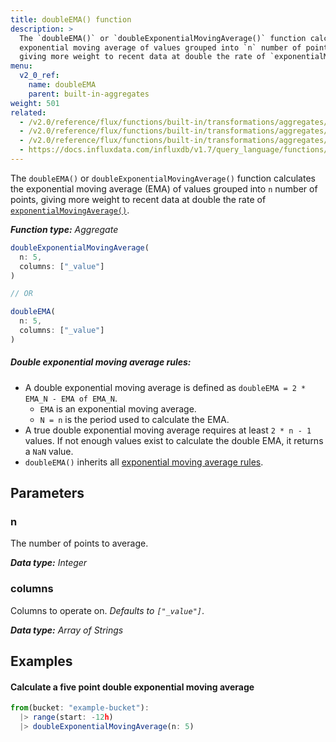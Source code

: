 ```yaml
---
title: doubleEMA() function
description: >
  The `doubleEMA()` or `doubleExponentialMovingAverage()` function calculates the
  exponential moving average of values grouped into `n` number of points,
  giving more weight to recent data at double the rate of `exponentialMovingAverage()`.
menu:
  v2_0_ref:
    name: doubleEMA
    parent: built-in-aggregates
weight: 501
related:
  - /v2.0/reference/flux/functions/built-in/transformations/aggregates/movingaverage/
  - /v2.0/reference/flux/functions/built-in/transformations/aggregates/timedmovingaverage/
  - /v2.0/reference/flux/functions/built-in/transformations/aggregates/exponentialmovingaverage/
  - https://docs.influxdata.com/influxdb/v1.7/query_language/functions/#exponential-moving-average, InfluxQL EXPONENTIAL_MOVING_AVERAGE()
---
```


The `doubleEMA()` or `doubleExponentialMovingAverage()` function calculates the
exponential moving average (EMA) of values grouped into `n` number of points,
giving more weight to recent data at double the rate of
[`exponentialMovingAverage()`](/v2.0/reference/flux/functions/built-in/transformations/aggregates/exponentialmovingaverage/).

_**Function type:** Aggregate_  

```js
doubleExponentialMovingAverage(
  n: 5,
  columns: ["_value"]
)

// OR

doubleEMA(
  n: 5,
  columns: ["_value"]
)
```

##### Double exponential moving average rules:
- A double exponential moving average is defined as `doubleEMA = 2 * EMA_N - EMA of EMA_N`.
    - `EMA` is an exponential moving average.
    - `N = n` is the period used to calculate the EMA.
- A true double exponential moving average requires at least `2 * n - 1` values.
  If not enough values exist to calculate the double EMA, it returns a `NaN` value.
- `doubleEMA()` inherits all [exponential moving average rules](/v2.0/reference/flux/functions/built-in/transformations/aggregates/exponentialmovingaverage/#exponential-moving-average-rules).

## Parameters

### n
The number of points to average.

_**Data type:** Integer_

### columns
Columns to operate on. _Defaults to `["_value"]`_.

_**Data type:** Array of Strings_

## Examples

#### Calculate a five point double exponential moving average
```js
from(bucket: "example-bucket"):
  |> range(start: -12h)
  |> doubleExponentialMovingAverage(n: 5)
```
